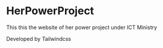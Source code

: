 # HerPowerProject
This this the website of her power project under ICT Ministry

Developed by Tailwindcss
